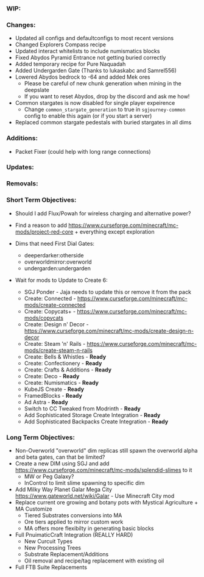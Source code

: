 ### WIP:

### Changes:
- Updated all configs and defaultconfigs to most recent versions
- Changed Explorers Compass recipe
- Updated interact whitelists to include numismatics blocks
- Fixed Abydos Pyramid Entrance not getting buried correctly
- Added temporary recipe for Pure Naquadah
- Added Undergarden Gate (Thanks to lukaskabc and Samrel556)
- Lowered Abydos bedrock to -64 and added Mek ores
  - Please be careful of new chunk generation when mining in the deepslate
  - If you want to reset Abydos, drop by the discord and ask me how!
- Common stargates is now disabled for single player expeirence
  - Change `common_stargate_generation` to true in `sgjourney-common` config to enable this again (or if you start a server)
- Replaced common stargate pedestals with buried stargates in all dims

### Additions:
- Packet Fixer (could help with long range connections)

### Updates:

### Removals:

### Short Term Objectives:
- Should I add Flux/Powah for wireless charging and alternative power?
- Find a reason to add https://www.curseforge.com/minecraft/mc-mods/project-red-core + everything except exploration
- Dims that need First Dial Gates:
  - deeperdarker:otherside
  - overworldmirror:overworld
  - undergarden:undergarden

- Wait for mods to Update to Create 6:
  - SGJ Ponder - Jaja needs to update this or remove it from the pack
  - Create: Connected - https://www.curseforge.com/minecraft/mc-mods/create-connected
  - Create: Copycats+ - https://www.curseforge.com/minecraft/mc-mods/copycats
  - Create: Design n' Decor - https://www.curseforge.com/minecraft/mc-mods/create-design-n-decor
  - Create: Steam 'n' Rails - https://www.curseforge.com/minecraft/mc-mods/create-steam-n-rails
  - Create: Bells & Whistles - **Ready**
  - Create: Confectionery - **Ready**
  - Create: Crafts & Additions - **Ready**
  - Create: Deco - **Ready**
  - Create: Numismatics - **Ready**
  - KubeJS Create - **Ready**
  - FramedBlocks - **Ready**
  - Ad Astra - **Ready**
  - Switch to CC Tweaked from Modrinth - **Ready**
  - Add Sophisticated Storage Create Integration - **Ready**
  - Add Sophisticated Backpacks Create Integration - **Ready**

### Long Term Objectives:
- Non-Overworld "overworld" dim replicas still spawn the overworld alpha and beta gates, can that be limited?
- Create a new DIM using SGJ and add https://www.curseforge.com/minecraft/mc-mods/splendid-slimes to it 
  - MW or Peg Galaxy?
  - InControl to limit slime spawning to specific dim
- Add Milky Way Planet Galar Mega City https://www.gateworld.net/wiki/Galar - Use Minecraft City mod
- Replace current ore growing and botany pots with Mystical Agriculture + MA Customize
  - Tiered Substrates conversions into MA
  - Ore tiers applied to mirror custom work
  - MA offers more flexibilty in generating basic blocks
- Full PnuimaticCraft Integration (REALLY HARD)
  - New Curcuit Types
  - New Processing Trees
  - Substrate Replacement/Additions
  - Oil removal and recipe/tag replacement with existing oil
- Full FTB Suite Replacements